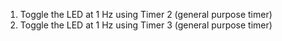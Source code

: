 1. Toggle the LED at 1 Hz using Timer 2 (general purpose timer)
2. Toggle the LED at 1 Hz using Timer 3 (general purpose timer)
